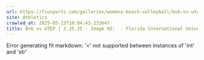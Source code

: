 ```yaml
---
url: https://fiusports.com/galleries/womens-beach-volleyball/bvb-vs-utep-2-25-25/image-92/356/62772
site: Athletics
crawled_at: 2025-05-13T10:04:43.233647
title: Bvb vs UTEP | 2.25.25 - Image 92:  - Florida International University
---
```


Error generating fit markdown: '<' not supported between instances of 'int' and 'str'